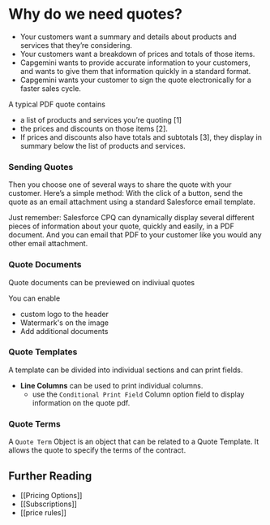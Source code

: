 # Why do we need quotes?
-   Your customers want a summary and details about products and services that they’re considering.
-   Your customers want a breakdown of prices and totals of those items.
-   Capgemini wants to provide accurate information to your customers, and wants to give them that information quickly in a standard format.
-   Capgemini wants your customer to sign the quote electronically for a faster sales cycle.

A typical PDF quote contains 
- a list of products and services you’re quoting \[1\]
- the prices and discounts on those items \[2\]. 
- If prices and discounts also have totals and subtotals \[3\], they display in summary below the list of products and services.

### Sending Quotes
Then you choose one of several ways to share the quote with your customer. Here’s a simple method: With the click of a button, send the quote as an email attachment using a standard Salesforce email template.

Just remember: Salesforce CPQ can dynamically display several different pieces of information about your quote, quickly and easily, in a PDF document. And you can email that PDF to your customer like you would any other email attachment.

### Quote Documents

Quote documents can be previewed on indiviual quotes

You can enable
- custom logo to the header
- Watermark's on the image
- Add additional documents

### Quote Templates
A template can be divided into individual sections and can print fields. 
- **Line Columns** can be used to print individual columns. 
	- use the `Conditional Print Field` Column option field to display information on the quote pdf. 

### Quote Terms
A `Quote Term` Object is an object that can be related to a Quote Template. It allows the quote to specify the terms of the contract. 


## Further Reading
- [[Pricing Options]]
- [[Subscriptions]]
- [[price rules]]
